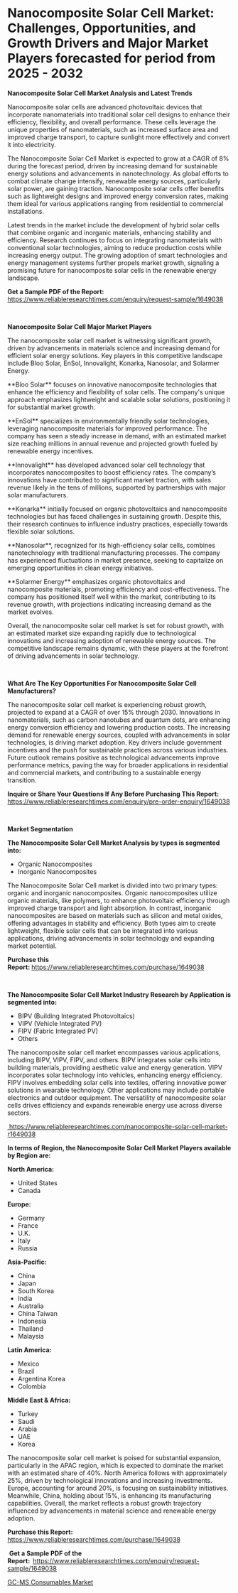 <p><h1>Nanocomposite Solar Cell Market: Challenges, Opportunities, and Growth Drivers and Major Market Players forecasted for period from 2025 - 2032</h1></p><p><strong>Nanocomposite Solar Cell Market Analysis and Latest Trends</strong></p>
<p><p>Nanocomposite solar cells are advanced photovoltaic devices that incorporate nanomaterials into traditional solar cell designs to enhance their efficiency, flexibility, and overall performance. These cells leverage the unique properties of nanomaterials, such as increased surface area and improved charge transport, to capture sunlight more effectively and convert it into electricity.</p><p>The Nanocomposite Solar Cell Market is expected to grow at a CAGR of 8% during the forecast period, driven by increasing demand for sustainable energy solutions and advancements in nanotechnology. As global efforts to combat climate change intensify, renewable energy sources, particularly solar power, are gaining traction. Nanocomposite solar cells offer benefits such as lightweight designs and improved energy conversion rates, making them ideal for various applications ranging from residential to commercial installations.</p><p>Latest trends in the market include the development of hybrid solar cells that combine organic and inorganic materials, enhancing stability and efficiency. Research continues to focus on integrating nanomaterials with conventional solar technologies, aiming to reduce production costs while increasing energy output. The growing adoption of smart technologies and energy management systems further propels market growth, signaling a promising future for nanocomposite solar cells in the renewable energy landscape.</p></p>
<p><strong>Get a Sample PDF of the Report:&nbsp;</strong> <a href="https://www.reliableresearchtimes.com/enquiry/request-sample/1649038?utm_campaign=3037&utm_medium=2&utm_source=Github&utm_content=ia&utm_term=26032025&utm_id=nanocomposite-solar-cell">https://www.reliableresearchtimes.com/enquiry/request-sample/1649038</a></p>
<p>&nbsp;</p>
<p><strong>Nanocomposite Solar Cell Major Market Players</strong></p>
<p><p>The nanocomposite solar cell market is witnessing significant growth, driven by advancements in materials science and increasing demand for efficient solar energy solutions. Key players in this competitive landscape include Bloo Solar, EnSol, Innovalight, Konarka, Nanosolar, and Solarmer Energy.</p><p>**Bloo Solar** focuses on innovative nanocomposite technologies that enhance the efficiency and flexibility of solar cells. The company's unique approach emphasizes lightweight and scalable solar solutions, positioning it for substantial market growth. </p><p>**EnSol** specializes in environmentally friendly solar technologies, leveraging nanocomposite materials for improved performance. The company has seen a steady increase in demand, with an estimated market size reaching millions in annual revenue and projected growth fueled by renewable energy incentives.</p><p>**Innovalight** has developed advanced solar cell technology that incorporates nanocomposites to boost efficiency rates. The company’s innovations have contributed to significant market traction, with sales revenue likely in the tens of millions, supported by partnerships with major solar manufacturers.</p><p>**Konarka** initially focused on organic photovoltaics and nanocomposite technologies but has faced challenges in sustaining growth. Despite this, their research continues to influence industry practices, especially towards flexible solar solutions.</p><p>**Nanosolar**, recognized for its high-efficiency solar cells, combines nanotechnology with traditional manufacturing processes. The company has experienced fluctuations in market presence, seeking to capitalize on emerging opportunities in clean energy initiatives.</p><p>**Solarmer Energy** emphasizes organic photovoltaics and nanocomposite materials, promoting efficiency and cost-effectiveness. The company has positioned itself well within the market, contributing to its revenue growth, with projections indicating increasing demand as the market evolves.</p><p>Overall, the nanocomposite solar cell market is set for robust growth, with an estimated market size expanding rapidly due to technological innovations and increasing adoption of renewable energy sources. The competitive landscape remains dynamic, with these players at the forefront of driving advancements in solar technology.</p></p>
<p>&nbsp;</p>
<p><strong>What Are The Key Opportunities For Nanocomposite Solar Cell Manufacturers?</strong></p>
<p><p>The nanocomposite solar cell market is experiencing robust growth, projected to expand at a CAGR of over 15% through 2030. Innovations in nanomaterials, such as carbon nanotubes and quantum dots, are enhancing energy conversion efficiency and lowering production costs. The increasing demand for renewable energy sources, coupled with advancements in solar technologies, is driving market adoption. Key drivers include government incentives and the push for sustainable practices across various industries. Future outlook remains positive as technological advancements improve performance metrics, paving the way for broader applications in residential and commercial markets, and contributing to a sustainable energy transition.</p></p>
<p><strong>Inquire or Share Your Questions If Any Before Purchasing This Report:</strong> <a href="https://www.reliableresearchtimes.com/enquiry/pre-order-enquiry/1649038?utm_campaign=3037&utm_medium=2&utm_source=Github&utm_content=ia&utm_term=26032025&utm_id=nanocomposite-solar-cell">https://www.reliableresearchtimes.com/enquiry/pre-order-enquiry/1649038</a></p>
<p>&nbsp;</p>
<p><strong>Market Segmentation</strong></p>
<p><strong>The Nanocomposite Solar Cell Market Analysis by types is segmented into:</strong></p>
<p><ul><li>Organic Nanocomposites</li><li>Inorganic Nanocomposites</li></ul></p>
<p><p>The Nanocomposite Solar Cell market is divided into two primary types: organic and inorganic nanocomposites. Organic nanocomposites utilize organic materials, like polymers, to enhance photovoltaic efficiency through improved charge transport and light absorption. In contrast, inorganic nanocomposites are based on materials such as silicon and metal oxides, offering advantages in stability and efficiency. Both types aim to create lightweight, flexible solar cells that can be integrated into various applications, driving advancements in solar technology and expanding market potential.</p></p>
<p><strong>Purchase this Report:&nbsp;</strong><a href="https://www.reliableresearchtimes.com/purchase/1649038?utm_campaign=3037&utm_medium=2&utm_source=Github&utm_content=ia&utm_term=26032025&utm_id=nanocomposite-solar-cell">https://www.reliableresearchtimes.com/purchase/1649038</a></p>
<p>&nbsp;</p>
<p><strong>The Nanocomposite Solar Cell Market Industry Research by Application is segmented into:</strong></p>
<p><ul><li>BIPV (Building Integrated Photovoltaics)</li><li>VIPV (Vehicle Integrated PV)</li><li>FIPV (Fabric Integrated PV)</li><li>Others</li></ul></p>
<p><p>The nanocomposite solar cell market encompasses various applications, including BIPV, VIPV, FIPV, and others. BIPV integrates solar cells into building materials, providing aesthetic value and energy generation. VIPV incorporates solar technology into vehicles, enhancing energy efficiency. FIPV involves embedding solar cells into textiles, offering innovative power solutions in wearable technology. Other applications may include portable electronics and outdoor equipment. The versatility of nanocomposite solar cells drives efficiency and expands renewable energy use across diverse sectors.</p></p>
<p><a href="https://www.reliableresearchtimes.com/nanocomposite-solar-cell-market-r1649038?utm_campaign=3037&utm_medium=2&utm_source=Github&utm_content=ia&utm_term=26032025&utm_id=nanocomposite-solar-cell">&nbsp;https://www.reliableresearchtimes.com/nanocomposite-solar-cell-market-r1649038</a></p>
<p><strong>In terms of Region, the Nanocomposite Solar Cell Market Players available by Region are:</strong></p>
<p>
    <p> <strong> North America: </strong>
        <ul>
            <li>United States</li>
            <li>Canada</li>
        </ul>
        </p> 
    <p> <strong> Europe: </strong>
        <ul>
            <li>Germany</li>
            <li>France</li>
            <li>U.K.</li>
            <li>Italy</li>
            <li>Russia</li>
        </ul>
        </p> 
    <p> <strong> Asia-Pacific: </strong>
        <ul>
            <li>China</li>
            <li>Japan</li>
            <li>South Korea</li>
            <li>India</li>
            <li>Australia</li>
            <li>China Taiwan</li>
            <li>Indonesia</li>
            <li>Thailand</li>
            <li>Malaysia</li>
        </ul>
        </p> 
    <p> <strong> Latin America: </strong>
        <ul>
            <li>Mexico</li>
            <li>Brazil</li>
            <li>Argentina Korea</li>
            <li>Colombia</li>
        </ul>
        </p> 
    <p> <strong> Middle East & Africa: </strong>
        <ul>
            <li>Turkey</li>
            <li>Saudi</li>
            <li>Arabia</li>
            <li>UAE</li>
            <li>Korea</li>
        </ul>
    </p>
    </p>
<p><p>The nanocomposite solar cell market is poised for substantial expansion, particularly in the APAC region, which is expected to dominate the market with an estimated share of 40%. North America follows with approximately 25%, driven by technological innovations and increasing investments. Europe, accounting for around 20%, is focusing on sustainability initiatives. Meanwhile, China, holding about 15%, is enhancing its manufacturing capabilities. Overall, the market reflects a robust growth trajectory influenced by advancements in material science and renewable energy adoption.</p></p>
<p><strong>Purchase this Report: </strong><a href="https://www.reliableresearchtimes.com/purchase/1649038?utm_campaign=3037&utm_medium=2&utm_source=Github&utm_content=ia&utm_term=26032025&utm_id=nanocomposite-solar-cell">https://www.reliableresearchtimes.com/purchase/1649038</a></p>
<p>&nbsp;<strong>Get a Sample PDF of the Report:&nbsp;&nbsp;</strong><a href="https://www.reliableresearchtimes.com/enquiry/request-sample/1649038?utm_campaign=3037&utm_medium=2&utm_source=Github&utm_content=ia&utm_term=26032025&utm_id=nanocomposite-solar-cell">https://www.reliableresearchtimes.com/enquiry/request-sample/1649038</a></p>
<p><strong></strong></p>
<p><p><a href="https://github.com/saaindosya/Market-Research-Report-List-1/blob/main/gc-ms-consumables-market.md?utm_campaign=3037&utm_medium=2&utm_source=Github&utm_content=ia&utm_term=26032025&utm_id=nanocomposite-solar-cell">GC-MS Consumables Market</a></p></p>